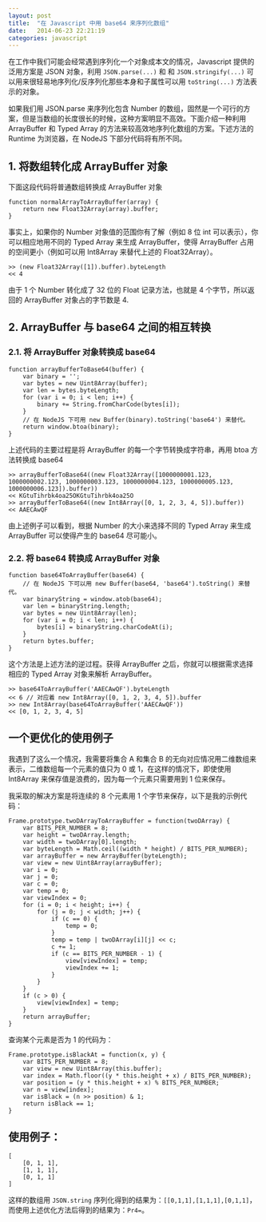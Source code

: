 ```yaml
---
layout: post
title:  "在 Javascript 中用 base64 来序列化数组"
date:   2014-06-23 22:21:19
categories: javascript
---
```


在工作中我们可能会经常遇到序列化一个对象成本文的情况，Javascript 提供的泛用方案是 JSON 对象，利用 `JSON.parse(...)` 和 和 `JSON.stringify(...)` 可以用来很轻易地序列化/反序列化那些本身和子属性可以用 `toString(...)` 方法表示的对象。

如果我们用 JSON.parse 来序列化包含 Number 的数组，固然是一个可行的方案，但是当数组的长度很长的时候，这种方案明显不高效。下面介绍一种利用 ArrayBuffer 和 Typed Array 的方法来较高效地序列化数组的方案。下述方法的 Runtime 为浏览器，在 NodeJS 下部分代码将有所不同。


## 1. 将数组转化成 ArrayBuffer 对象

下面这段代码将普通数组转换成 ArrayBuffer 对象

    function normalArrayToArrayBuffer(array) {
        return new Float32Array(array).buffer;
    }

事实上，如果你的 Number 对象值的范围你有了解（例如 8 位 int 可以表示），你可以相应地用不同的 Typed Array 来生成 ArrayBuffer，使得 ArrayBuffer 占用的空间更小（例如可以用 Int8Array 来替代上述的 Float32Array）。

    >> (new Float32Array([1]).buffer).byteLength
    << 4

由于 1 个 Number 转化成了 32 位的 Float 记录方法，也就是 4 个字节，所以返回的 ArrayBuffer 对象占的字节数是 4.


## 2. ArrayBuffer 与 base64 之间的相互转换

### 2.1. 将 ArrayBuffer 对象转换成 base64

    function arrayBufferToBase64(buffer) {
        var binary = '';
        var bytes = new Uint8Array(buffer);
        var len = bytes.byteLength;
        for (var i = 0; i < len; i++) {
            binary += String.fromCharCode(bytes[i]);
        }
        // 在 NodeJS 下可用 new Buffer(binary).toString('base64') 来替代。
        return window.btoa(binary);
    }

上述代码的主要过程是将 ArrayBuffer 的每一个字节转换成字符串，再用 btoa 方法转换成 base64

    >> arrayBufferToBase64((new Float32Array([1000000001.123, 1000000002.123, 1000000003.123, 1000000004.123, 1000000005.123, 1000000006.123]).buffer))
    << KGtuTihrbk4oa25OKGtuTihrbk4oa25O
    >> arrayBufferToBase64((new Int8Array([0, 1, 2, 3, 4, 5]).buffer))
    << AAECAwQF

由上述例子可以看到，根据 Number 的大小来选择不同的 Typed Array 来生成 ArrayBuffer 可以使得产生的 base64 尽可能小。

### 2.2. 将 base64 转换成 ArrayBuffer 对象

    function base64ToArrayBuffer(base64) {
        // 在 NodeJS 下可以用 new Buffer(base64, 'base64').toString() 来替代。
        var binaryString = window.atob(base64);
        var len = binaryString.length;
        var bytes = new Uint8Array(len);
        for (var i = 0; i < len; i++) {
            bytes[i] = binaryString.charCodeAt(i);
        }
        return bytes.buffer;
    }

这个方法是上述方法的逆过程。获得 ArrayBuffer 之后，你就可以根据需求选择相应的 Typed Array 对象来解析 ArrayBuffer。

    >> base64ToArrayBuffer('AAECAwQF').byteLength
    << 6 // 对应着 new Int8Array([0, 1, 2, 3, 4, 5]).buffer
    >> new Int8Array(base64ToArrayBuffer('AAECAwQF'))
    << [0, 1, 2, 3, 4, 5]


## 一个更优化的使用例子

我遇到了这么一个情况，我需要将集合 A 和集合 B 的无向对应情况用二维数组来表示，二维数组每一个元素的值只为 0 或 1，在这样的情况下，即使使用 Int8Array 来保存值是浪费的，因为每一个元素只需要用到 1 位来保存。

我采取的解决方案是将连续的 8 个元素用 1 个字节来保存，以下是我的示例代码：

    Frame.prototype.twoDArrayToArrayBuffer = function(twoDArray) {
        var BITS_PER_NUMBER = 8;
        var height = twoDArray.length;
        var width = twoDArray[0].length;
        var byteLength = Math.ceil((width * height) / BITS_PER_NUMBER);
        var arrayBuffer = new ArrayBuffer(byteLength);
        var view = new Uint8Array(arrayBuffer);
        var i = 0;
        var j = 0;
        var c = 0;
        var temp = 0;
        var viewIndex = 0;
        for (i = 0; i < height; i++) {
            for (j = 0; j < width; j++) {
                if (c == 0) {
                    temp = 0;
                }
                temp = temp | twoDArray[i][j] << c;
                c += 1;
                if (c == BITS_PER_NUMBER - 1) {
                    view[viewIndex] = temp;
                    viewIndex += 1;
                }
            }
        }
        if (c > 0) {
            view[viewIndex] = temp;
        }
        return arrayBuffer;
    }

查询某个元素是否为 1 的代码为：

    Frame.prototype.isBlackAt = function(x, y) {
        var BITS_PER_NUMBER = 8;
        var view = new Uint8Array(this.buffer);
        var index = Math.floor((y * this.height + x) / BITS_PER_NUMBER);
        var position = (y * this.height + x) % BITS_PER_NUMBER;
        var n = view[index];
        var isBlack = (n >> position) & 1;
        return isBlack == 1;
    }


## 使用例子：

    [
        [0, 1, 1],
        [1, 1, 1],
        [0, 1, 1]
    ]

这样的数组用 `JSON.string` 序列化得到的结果为：`[[0,1,1],[1,1,1],[0,1,1]`，而使用上述优化方法后得到的结果为：`Pr4=`。
